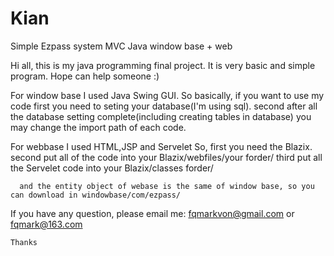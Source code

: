 # Kian
Simple Ezpass system MVC Java  window base + web 

Hi all, this is my java programming final project. It is very basic and simple program. Hope can help someone :)


For window base I used Java Swing GUI. 
  So basically, if you want to use my code
    first you need to seting your database(I'm using sql).
    second after all the database setting complete(including creating tables in database) you may change the import path of each code.
    
    
 For webbase I used HTML,JSP and Servelet
  So, first you need the Blazix.
      second put all of the code into your Blazix/webfiles/your forder/
      third put all the Servelet code into your Blazix/classes forder/
      
      and the entity object of webase is the same of window base, so you can download in windowbase/com/ezpass/


If you have any question, please email me: fqmarkvon@gmail.com
                                          or fqmark@163.com
                                          
    Thanks
    
